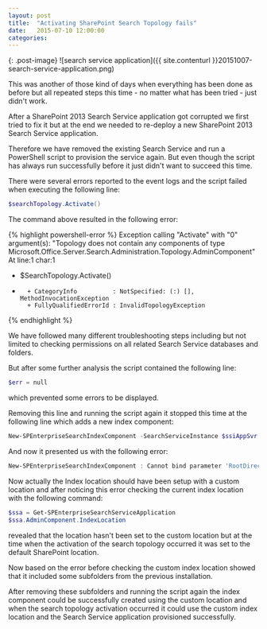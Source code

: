 ```yaml
---
layout: post
title:  "Activating SharePoint Search Topology fails"
date:   2015-07-10 12:00:00
categories: 
---
```

{: .post-image}
![search service application]({{ site.contenturl }}20151007-search-service-application.png)

This was another of those kind of days when everything has been done as before but all repeated steps this time - no matter what has been tried - just didn't work.

After a SharePoint 2013 Search Service application got corrupted we first tried to fix it but at the end we needed to re-deploy a new SharePoint 2013 Search Service application.

Therefore we have removed the existing Search Service and run a PowerShell script to provision the service again. But even though the script has always run successfully before it just didn't want to succeed this time.

<!--more-->

There were several errors reported to the event logs and the script failed when executing the following line:

```powershell
$searchTopology.Activate()
```

The command above resulted in the following error:

{% highlight powershell-error %}
Exception calling "Activate" with "0" argument(s): "Topology does not contain any components of type Microsoft.Office.Server.Search.Administration.Topology.AdminComponent"
At line:1 char:1
+ $SearchTopology.Activate()
+ ~~~~~~~~~~~~~~~~~~~~~~~~~~
    + CategoryInfo          : NotSpecified: (:) [], MethodInvocationException
    + FullyQualifiedErrorId : InvalidTopologyException
{% endhighlight %}

We have followed many different troubleshooting steps including but not limited to checking permissions on all related Search Service databases and folders.

But after some further analysis the script contained the following line:

```powershell
$err = null
```

which prevented some errors to be displayed.

Removing this line and running the script again it stopped this time at the following line which adds a new index component:

```powershell
New-SPEnterpriseSearchIndexComponent -SearchServiceInstance $ssiAppSvr -SearchTopology $searchTopology -RootDirectory $indexLocation -IndexPartition 0
```

And now it presented us with the following error:

```powershell
New-SPEnterpriseSearchIndexComponent : Cannot bind parameter 'RootDirectory' to the target. Exception setting "RootDirectory": "New index location must be empty"
```

Now actually the Index location should have been setup with a custom location and after noticing this error checking the current index location with the following command:

```powershell
$ssa = Get-SPEnterpriseSearchServiceApplication 
$ssa.AdminComponent.IndexLocation
```

revealed that the location hasn't been set to the custom location but at the time when the activation of the search topology occurred it was set to the default SharePoint location.

Now based on the error before checking the custom index location showed that it included some subfolders from the previous installation.

After removing these subfolders and running the script again the index component could be successfully created using the custom location and when the search topology activation occurred it could use the custom index location and the Search Service application provisioned successfully.